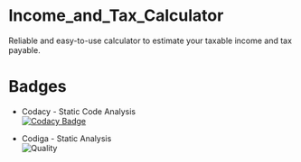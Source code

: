 # Income_and_Tax_Calculator
Reliable and easy-to-use calculator to estimate your taxable income and tax payable.

# Badges
* Codacy - Static Code Analysis     
[![Codacy Badge](https://app.codacy.com/project/badge/Grade/b57ab38bab1b45b4a5576680f0a0b803)](https://www.codacy.com/gh/ITSMEUNICK-21/M1_Income_and_Tax_Calculator/dashboard?utm_source=github.com&amp;utm_medium=referral&amp;utm_content=ITSMEUNICK-21/M1_Income_and_Tax_Calculator&amp;utm_campaign=Badge_Grade)

* Codiga - Static Analysis    
![Quality](https://api.codiga.io/project/32105/score/svg)
